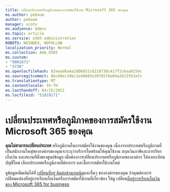 ```yaml
---
title: เปลี่ยนประเทศหรือภูมิภาคของการสมัครใช้งาน Microsoft 365 ของคุณ
ms.author: pebaum
author: pebaum
manager: scotv
ms.audience: Admin
ms.topic: article
ms.service: o365-administration
ROBOTS: NOINDEX, NOFOLLOW
localization_priority: Normal
ms.collection: Adm_O365
ms.custom:
- "9001671"
- "3738"
ms.openlocfilehash: 62eead6a4a2d06652c0218738c417f2c6aa0159c
ms.sourcegitcommit: 8bc60ec34bc1e40685e3976576e04a2623f63a7c
ms.translationtype: MT
ms.contentlocale: th-TH
ms.lasthandoff: 04/15/2021
ms.locfileid: "51819171"
---
```

# <a name="change-the-country-or-region-for-your-microsoft-365-subscription"></a>เปลี่ยนประเทศหรือภูมิภาคของการสมัครใช้งาน Microsoft 365 ของคุณ

**คุณไม่สามารถเปลี่ยนประเทศ** หรือภูมิภาคในการสมัครใช้งานของคุณ เนื่องจากประเทศหรือภูมิภาคที่เป็นสนักงานใหญ่ขององค์กรของคุณจะระบุว่าบริการใดพร้อมให้คุณใช้งาน สกุลเงินภาษีและการเรียกเก็บเงิน และสถานที่ตั้งของศูนย์ข้อมูล เมื่อต้องการเปลี่ยนประเทศหรือภูมิภาคขององค์กร ให้ลงทะเบียนบัญชีใหม่ เลือกประเทศหรือภูมิภาคที่ต้องการ และซื้อการสมัครใช้งานใหม่

ดูข้อมูลเพิ่มเติมได้ที่ [เปลี่ยนที่อยู่ ติดต่อด้านเทคนิค](https://docs.microsoft.com/microsoft-365/admin/manage/change-address-contact-and-more?view=o365-worldwide)และอื่นๆ ขององค์กรของคุณ ถ้าคุณต้องการเปลี่ยนแปลงที่อยู่การเรียกเก็บเงินหรือการสมัครใช้งานที่เกี่ยวข้อง ให้ดู เปลี่ยน[ที่อยู่การเรียกเก็บเงินของ Microsoft 365 for business](https://docs.microsoft.com/microsoft-365/commerce/billing-and-payments/change-your-billing-addresses?view=o365-worldwide) 
